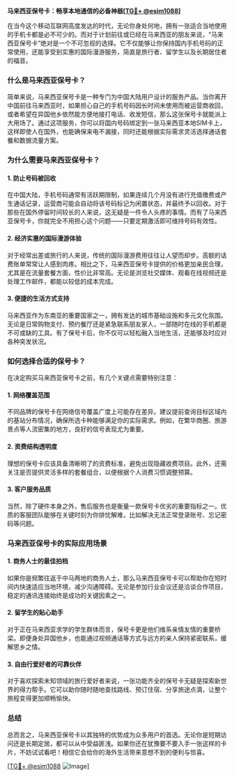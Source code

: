 **马来西亚保号卡：畅享本地通信的必备神器[[TG💪+ @esim1088](https://t.me/s/esim1088)]**

在当今这个移动互联网高度发达的时代，无论你身处何地，拥有一张适合当地使用的手机卡都是必不可少的。而对于计划前往或已经在马来西亚的朋友来说，“马来西亚保号卡”绝对是一个不可忽视的选择。它不仅能够让你保持国内手机号码的正常使用，还能享受到实惠的国际漫游服务，简直是旅行者、留学生以及长期居住者的福音。

### 什么是马来西亚保号卡？

简单来说，马来西亚保号卡是一种专门为中国大陆用户设计的服务产品。当你离开中国前往马来西亚时，如果担心自己的手机号码因长时间未使用而被运营商收回，或者希望在异国他乡依然能方便地接打电话、收发短信，那么这张保号卡就能派上大用场了。通过这项服务，你可以将国内号码绑定到一张马来西亚本地SIM卡上，这样即使人在国外，也能确保来电不漏接，同时还能根据实际需求灵活选择通话套餐和数据流量方案。

### 为什么需要马来西亚保号卡？

#### 1. **防止号码被回收**
   在中国大陆，手机号码通常有活跃期限制，如果连续几个月没有进行充值缴费或产生通话记录，运营商可能会自动将该号码标记为闲置状态，并最终予以回收。对于那些在国外停留时间较长的人来说，这无疑是一件令人头疼的事情。而有了马来西亚保号卡，你就完全不用担心这个问题——只要定期激活即可维持号码有效性。

#### 2. **经济实惠的国际漫游体验**
   对于经常出差或旅行的人来说，传统的国际漫游费用往往让人望而却步。高额的话费账单常常让人感到肉疼。相比之下，马来西亚保号卡提供的价格更加亲民合理，尤其是在流量套餐方面，性价比非常高。无论是浏览社交媒体、观看在线视频还是处理工作邮件，都能以较低的成本完成。

#### 3. **便捷的生活方式支持**
   马来西亚作为东南亚的重要国家之一，拥有发达的城市基础设施和多元文化氛围。无论是日常购物支付、预约餐厅还是紧急联系朋友家人，一部随时在线的手机都是不可或缺的工具。有了保号卡后，你不仅可以轻松融入当地生活，还能够及时应对各种突发状况。

### 如何选择合适的保号卡？

在决定购买马来西亚保号卡之前，有几个关键点需要特别注意：

#### 1. **网络覆盖范围**
   不同品牌的保号卡在网络信号覆盖广度上可能存在差异。建议提前查询目标区域内的基站分布情况，确保所选卡种能够满足你的实际需求。例如，在繁华商圈、旅游景点等人流密集的地方，良好的信号表现尤为重要。

#### 2. **资费结构透明度**
   理想的保号卡应该具备清晰明了的资费标准，避免出现隐藏收费项目。此外，还需关注是否提供灵活多样的套餐组合，以便根据个人消费习惯调整预算。

#### 3. **客户服务品质**
   当然，除了硬件本身之外，售后服务也是衡量一款保号卡优劣的重要指标之一。优质的客服团队能够在关键时刻为你排忧解难，比如解决无法正常登录账号、忘记密码等问题。

### 马来西亚保号卡的实际应用场景

#### 1. **商务人士的最佳拍档**
   如果你是频繁往返于中马两地的商务人士，那么马来西亚保号卡可以帮助你在短时间内快速适应当地环境，减少沟通障碍。无论是参加行业会议还是洽谈合作项目，稳定的通讯连接始终是成功的关键因素之一。

#### 2. **留学生的贴心助手**
   对于正在马来西亚求学的学生群体而言，保号卡更是他们维系亲情友情的重要桥梁。即便身处异国他乡，也能通过视频通话等方式与远方的亲人保持紧密联系，缓解思乡之情。

#### 3. **自由行爱好者的可靠伙伴**
   对于喜欢探索未知领域的旅行爱好者来说，一张功能齐全的保号卡无疑是探索新世界的得力帮手。它可以助你随时随地查找路线、预订住宿、分享旅途点滴，让整个旅程变得更加顺畅愉快。

### 总结

总而言之，马来西亚保号卡以其独特的优势成为众多用户的首选。无论你是短期访问还是长期定居，都可以从中受益匪浅。如果你还在犹豫要不要入手一张这样的卡片，不妨试试看吧！相信它会给你的海外生活带来意想不到的便利与惊喜。

[[TG💪+ @esim1088](https://t.me/s/esim1088) ![Image](https://i.postimg.cc/4NQfJmqS/Snipaste-2025-05-13-00-14-12.png)]